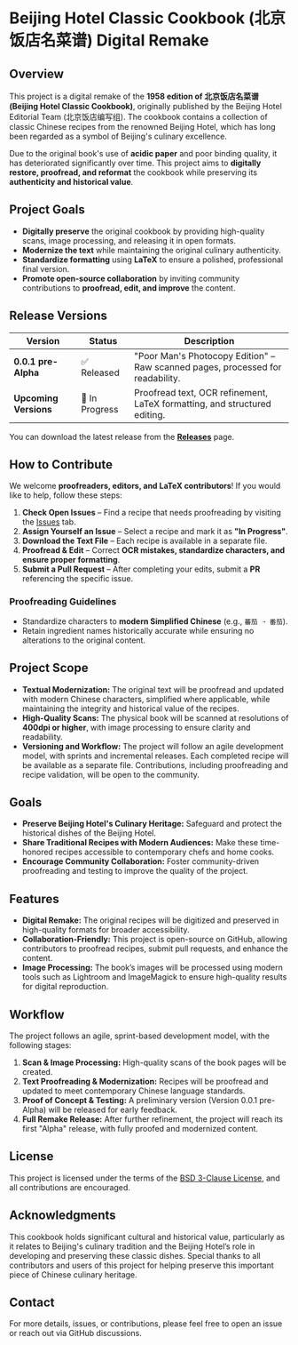 <!--
BSD 3-Clause License

Copyright (c) 2025 Quux System and Technology. All rights reserved.

Redistribution and use in source and binary forms, with or without
modification, are permitted provided that the following conditions are met:

1. Redistributions of source code must retain the above copyright notice, this
   list of conditions and the following disclaimer.

2. Redistributions in binary form must reproduce the above copyright notice,
   this list of conditions and the following disclaimer in the documentation
   and/or other materials provided with the distribution.

3. Neither the name of the copyright holder nor the names of its
   contributors may be used to endorse or promote products derived from
   this software without specific prior written permission.

THIS SOFTWARE IS PROVIDED BY THE COPYRIGHT HOLDERS AND CONTRIBUTORS "AS IS"
AND ANY EXPRESS OR IMPLIED WARRANTIES, INCLUDING, BUT NOT LIMITED TO, THE
IMPLIED WARRANTIES OF MERCHANTABILITY AND FITNESS FOR A PARTICULAR PURPOSE ARE
DISCLAIMED. IN NO EVENT SHALL THE COPYRIGHT HOLDER OR CONTRIBUTORS BE LIABLE
FOR ANY DIRECT, INDIRECT, INCIDENTAL, SPECIAL, EXEMPLARY, OR CONSEQUENTIAL
DAMAGES (INCLUDING, BUT NOT LIMITED TO, PROCUREMENT OF SUBSTITUTE GOODS OR
SERVICES; LOSS OF USE, DATA, OR PROFITS; OR BUSINESS INTERRUPTION) HOWEVER
CAUSED AND ON ANY THEORY OF LIABILITY, WHETHER IN CONTRACT, STRICT LIABILITY,
OR TORT (INCLUDING NEGLIGENCE OR OTHERWISE) ARISING IN ANY WAY OUT OF THE USE
OF THIS SOFTWARE, EVEN IF ADVISED OF THE POSSIBILITY OF SUCH DAMAGE.
-->

# Beijing Hotel Classic Cookbook (北京饭店名菜谱) Digital Remake

## Overview

This project is a digital remake of the **1958 edition of 北京饭店名菜谱
(Beijing Hotel Classic Cookbook)**, originally published by the Beijing Hotel
Editorial Team (北京饭店编写组). The cookbook contains a collection of classic
Chinese recipes from the renowned Beijing Hotel, which has long been regarded
as a symbol of Beijing's culinary excellence.

Due to the original book's use of **acidic paper** and poor binding quality,
it has deteriorated significantly over time. This project aims to **digitally
restore, proofread, and reformat** the cookbook while preserving its
**authenticity and historical value**.

## Project Goals

- **Digitally preserve** the original cookbook by providing high-quality
  scans, image processing, and releasing it in open formats.
- **Modernize the text** while maintaining the original culinary authenticity.
- **Standardize formatting** using **LaTeX** to ensure a polished,
  professional final version.
- **Promote open-source collaboration** by inviting community contributions to
  **proofread, edit, and improve** the content.

## Release Versions

| Version  | Status  | Description |
|----------|--------|------------|
| **0.0.1 pre-Alpha** | ✅ Released | "Poor Man's Photocopy Edition" – Raw scanned pages, processed for readability. |
| **Upcoming Versions** | 🚧 In Progress | Proofread text, OCR refinement, LaTeX formatting, and structured editing. |

You can download the latest release from the
**[Releases](https://github.com/neo954/beijing-hotel-classic-cookbook/releases)**
page.

## How to Contribute

We welcome **proofreaders, editors, and LaTeX contributors**! If you would
like to help, follow these steps:

1. **Check Open Issues** – Find a recipe that needs proofreading by visiting
the [Issues](https://github.com/neo954/beijing-hotel-classic-cookbook/issues)
tab.
2. **Assign Yourself an Issue** – Select a recipe and mark it as **"In
Progress"**.
3. **Download the Text File** – Each recipe is available in a separate file.
4. **Proofread & Edit** – Correct **OCR mistakes, standardize characters, and
ensure proper formatting**.
5. **Submit a Pull Request** – After completing your edits, submit a **PR**
referencing the specific issue.

### Proofreading Guidelines
- Standardize characters to **modern Simplified Chinese** (e.g., `蕃茄 ➝
  番茄`).
- Retain ingredient names historically accurate while ensuring no alterations
  to the original content.

## Project Scope

- **Textual Modernization:** The original text will be proofread and updated
  with modern Chinese characters, simplified where applicable, while
maintaining the integrity and historical value of the recipes.
- **High-Quality Scans:** The physical book will be scanned at resolutions of
  **400dpi or higher**, with image processing to ensure clarity and
readability.
- **Versioning and Workflow:** The project will follow an agile development
  model, with sprints and incremental releases. Each completed recipe will be
available as a separate file. Contributions, including proofreading and recipe
validation, will be open to the community.

## Goals

- **Preserve Beijing Hotel's Culinary Heritage:** Safeguard and protect the
  historical dishes of the Beijing Hotel.
- **Share Traditional Recipes with Modern Audiences:** Make these time-honored
  recipes accessible to contemporary chefs and home cooks.
- **Encourage Community Collaboration:** Foster community-driven proofreading
  and testing to improve the quality of the project.

## Features

- **Digital Remake:** The original recipes will be digitized and preserved in
  high-quality formats for broader accessibility.
- **Collaboration-Friendly:** This project is open-source on GitHub, allowing
  contributors to proofread recipes, submit pull requests, and enhance the
content.
- **Image Processing:** The book’s images will be processed using modern tools
  such as Lightroom and ImageMagick to ensure high-quality results for digital
reproduction.

## Workflow

The project follows an agile, sprint-based development model, with the following stages:

1. **Scan & Image Processing:** High-quality scans of the book pages will be
created.
2. **Text Proofreading & Modernization:** Recipes will be proofread and
updated to meet contemporary Chinese language standards.
3. **Proof of Concept & Testing:** A preliminary version (Version 0.0.1
pre-Alpha) will be released for early feedback.
4. **Full Remake Release:** After further refinement, the project will reach
its first "Alpha" release, with fully proofed and modernized content.

## License

This project is licensed under the terms of the [BSD 3-Clause
License](LICENSE.md), and all contributions are encouraged.

## Acknowledgments

This cookbook holds significant cultural and historical value, particularly as
it relates to Beijing's culinary tradition and the Beijing Hotel’s role in
developing and preserving these classic dishes. Special thanks to all
contributors and users of this project for helping preserve this important
piece of Chinese culinary heritage.

## Contact

For more details, issues, or contributions, please feel free to open an issue
or reach out via GitHub discussions.

[modeline1]: # ( vim: set filetype=markdown noautoindent nojoinspaces: )
[modeline2]: # ( vim: set fileencoding=utf-8 spell spelllang=en: )
[modeline3]: # ( vim: set textwidth=78 tabstop=4 shiftwidth=4 softtabstop=4: )
